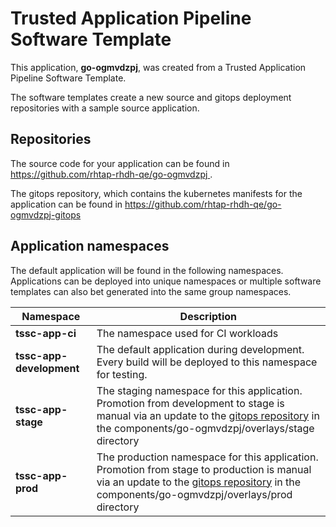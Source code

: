 # Trusted Application Pipeline Software Template

This application, **go-ogmvdzpj**, was created from a Trusted Application Pipeline Software Template.

The software templates create a new source and gitops deployment repositories with a sample source application. 

## Repositories

The source code for your application can be found in [https://github.com/rhtap-rhdh-qe/go-ogmvdzpj ](https://github.com/rhtap-rhdh-qe/go-ogmvdzpj ).
 
The gitops repository, which contains the kubernetes manifests for the application can be found in 
[https://github.com/rhtap-rhdh-qe/go-ogmvdzpj-gitops ](https://github.com/rhtap-rhdh-qe/go-ogmvdzpj-gitops ) 

## Application namespaces 

The default application will be found in the following namespaces. Applications can be deployed into unique namespaces or multiple software templates can also bet generated into the same group namespaces.  

|  Namespace   |  Description   |  
| -------- | -------- |
| **tssc-app-ci** | The namespace used for CI workloads |
| **tssc-app-development** | The default application during development. Every build will be deployed to this namespace for testing. |
| **tssc-app-stage** | The staging namespace for this application. Promotion from development to stage is manual via an update to the [gitops repository](https://github.com/rhtap-rhdh-qe/go-ogmvdzpj-gitops ) in the components/go-ogmvdzpj/overlays/stage directory |
| **tssc-app-prod** | The production namespace for this application. Promotion from stage to production is manual via an update to the [gitops repository](https://github.com/rhtap-rhdh-qe/go-ogmvdzpj-gitops ) in the components/go-ogmvdzpj/overlays/prod directory |